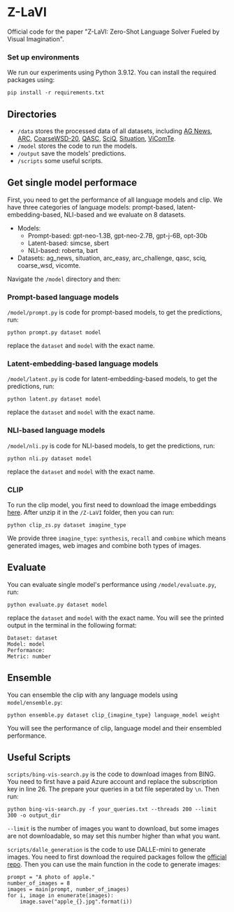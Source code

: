 # Z-LaVI

Official code for the paper "Z-LaVI: Zero-Shot Language Solver Fueled by Visual Imagination".

### Set up environments
We run our experiments using Python 3.9.12. You can install the required packages using:

```
pip install -r requirements.txt
```

## Directories
* `/data` stores the processed data of all datasets, including [AG News](https://huggingface.co/datasets/ag_news), [ARC](https://allenai.org/data/arc), [CoarseWSD-20](https://github.com/danlou/bert-disambiguation), [QASC](https://allenai.org/data/qasc), [SciQ](https://allenai.org/data/sciq), [Situation](https://github.com/CogComp/ZeroShotWiki), [ViComTe](https://github.com/chenyuheidizhang/vl-commonsense).
* `/model` stores the code to run the models.
* `/output` save the models' predictions.
* `/scripts` some useful scripts.

## Get single model performace
First, you need to get the performance of all language models and clip. We have three categories of language models: prompt-based, latent-embedding-based, NLI-based and we evaluate on 8 datasets. 

* Models:
  * Prompt-based: gpt-neo-1.3B, gpt-neo-2.7B, gpt-j-6B, opt-30b
  * Latent-based: simcse, sbert
  * NLI-based: roberta, bart
* Datasets: ag_news, situation, arc_easy, arc_challenge, qasc, sciq, coarse_wsd, vicomte.

Navigate the `/model` directory and then:

### Prompt-based language models
`/model/prompt.py` is code for prompt-based models, to get the predictions, run:

```
python prompt.py dataset model 
```

replace the `dataset` and `model` with the exact name.

### Latent-embedding-based language models
`/model/latent.py` is code for latent-embedding-based models, to get the predictions, run:

```
python latent.py dataset model 
```

replace the `dataset` and `model` with the exact name.

### NLI-based language models
`/model/nli.py` is code for NLI-based models, to get the predictions, run:

```
python nli.py dataset model 
```

replace the `dataset` and `model` with the exact name.

### CLIP
To run the clip model, you first need to download the image embeddings [here](https://drive.google.com/file/d/1vo2R_I4w32OzQCS46_ezRDXzCYYqzV9f/view?usp=sharing). After unzip it in the `/Z-LaVI` folder, then you can run:

```
python clip_zs.py dataset imagine_type
```

We provide three `imagine_type`: `synthesis`, `recall` and `combine` which means generated images, web images and combine both types of images.

## Evaluate
You can evaluate single model's performance using `/model/evaluate.py`, run:

```
python evaluate.py dataset model
```

replace the `dataset` and `model` with the exact name. You will see the printed output in the terminal in the following format:

```
Dataset: dataset
Model: model
Performance:
Metric: number
```

## Ensemble
You can ensemble the clip with any language models using `model/ensemble.py`:

```
python ensemble.py dataset clip_{imagine_type} language_model weight
```

You will see the performance of clip, language model and their ensembled performance.

## Useful Scripts
`scripts/bing-vis-search.py` is the code to download images from BING. You need to first have a paid Azure account and replace the subscription key in line 26. The prepare your queries in a txt file seperated by `\n`. Then run:

```
python bing-vis-search.py -f your_queries.txt --threads 200 --limit 300 -o output_dir
```

`--limit` is the number of images you want to download, but some images are not downloadable, so may set this number higher than what you want.

`scripts/dalle_generation` is the code to use DALLE-mini to generate images. You need to first download the required packages follow the [official repo](https://github.com/borisdayma/dalle-mini). Then you can use the main function in the code to generate images:

```
prompt = "A photo of apple."
number_of_images = 8
images = main(prompt, number_of_images)
for i, image in enumerate(images):
    image.save("apple_{}.jpg".format(i))
```
